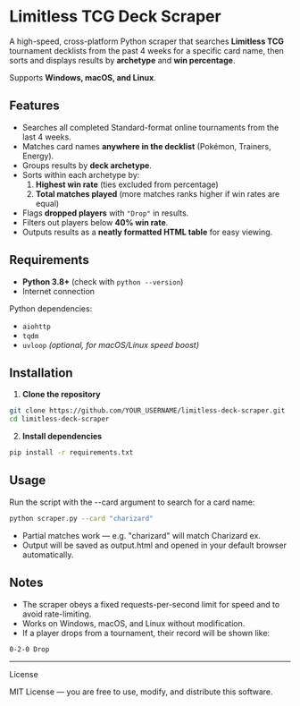 # Limitless TCG Deck Scraper

A high-speed, cross-platform Python scraper that searches **Limitless TCG** tournament decklists from the past 4 weeks for a specific card name, then sorts and displays results by **archetype** and **win percentage**.

Supports **Windows, macOS, and Linux**.

## Features
- Searches all completed Standard-format online tournaments from the last 4 weeks.
- Matches card names **anywhere in the decklist** (Pokémon, Trainers, Energy).
- Groups results by **deck archetype**.
- Sorts within each archetype by:
  1. **Highest win rate** (ties excluded from percentage)
  2. **Total matches played** (more matches ranks higher if win rates are equal)
- Flags **dropped players** with `"Drop"` in results.
- Filters out players below **40% win rate**.
- Outputs results as a **neatly formatted HTML table** for easy viewing.

## Requirements
- **Python 3.8+** (check with `python --version`)
- Internet connection

Python dependencies:
- `aiohttp`
- `tqdm`
- `uvloop` *(optional, for macOS/Linux speed boost)*

## Installation

1. **Clone the repository**
```bash
git clone https://github.com/YOUR_USERNAME/limitless-deck-scraper.git
cd limitless-deck-scraper
```

2.	**Install dependencies**
```bash
pip install -r requirements.txt
```

## Usage

Run the script with the --card argument to search for a card name:
```bash
python scraper.py --card "charizard"
```
- Partial matches work — e.g. "charizard" will match Charizard ex.
- Output will be saved as output.html and opened in your default browser automatically.

## Notes
- The scraper obeys a fixed requests-per-second limit for speed and to avoid rate-limiting.
- Works on Windows, macOS, and Linux without modification.
- If a player drops from a tournament, their record will be shown like:

```bash
0-2-0 Drop
```
---

License

MIT License — you are free to use, modify, and distribute this software.
